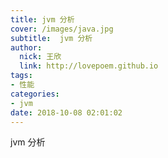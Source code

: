 ```yaml
---
title: jvm 分析
cover: /images/java.jpg
subtitle:  jvm 分析 
author: 
  nick: 王欣
  link: http://lovepoem.github.io
tags: 
- 性能
categories: 
- jvm
date: 2018-10-08 02:01:02      
---
```


jvm 分析  